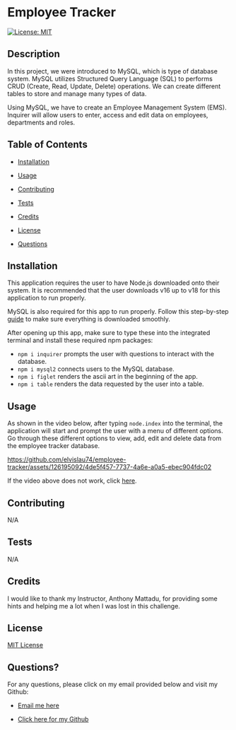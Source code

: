 # Employee Tracker

  [![License: MIT](https://img.shields.io/badge/License-MIT-yellow.svg)](https://opensource.org/licenses/MIT)
  ## Description

  In this project, we were introduced to MySQL, which is type of database system. MySQL utilizes Structured Query Language (SQL) to performs CRUD (Create, Read, Update, Delete) operations. We can create different tables to store and manage many types of data.  

  Using MySQL, we have to create an Employee Management System (EMS). Inquirer will allow users to enter, access and edit data on employees, departments and roles. 


  ## Table of Contents

  - [Installation](#installation)

  - [Usage](#usage)

  - [Contributing](#contributing)

  - [Tests](#tests)

  - [Credits](#credits)

  - [License](#license)

  - [Questions](#questions)


  ## Installation

  This application requires the user to have Node.js downloaded onto their system. It is recommended that the user downloads v16 up to v18 for this application to run properly. 

  MySQL is also required for this app to run properly. Follow this step-by-step [guide](https://coding-boot-camp.github.io/full-stack/mysql/mysql-installation-guide) to make sure everything is downloaded smoothly.

  After opening up this app, make sure to type these into the integrated terminal and install these required npm packages: 
  - `npm i inquirer` prompts the user with questions to interact with the database.
  - `npm i mysql2` connects users to the MySQL database.
  - `npm i figlet` renders the ascii art in the beginning of the app.
  - `npm i table` renders the data requested by the user into a table.


  ## Usage

  As shown in the video below, after typing `node.index` into the terminal, the application will start and prompt the user with a menu of different options. Go through these different options to view, add, edit and delete data from the employee tracker database.

  

https://github.com/elvislau74/employee-tracker/assets/126195092/4de5f457-7737-4a6e-a0a5-ebec904fdc02


  If the video above does not work, click [here](https://drive.google.com/file/d/15B75e-jn1EvtnDHhLzOTLQdma8YCUmU8/view).


  ## Contributing

  N/A


  ## Tests

  N/A


  ## Credits

  I would like to thank my Instructor, Anthony Mattadu, for providing some hints and helping me a lot when I was lost in this challenge.


  ## License

  [MIT License](https://opensource.org/licenses/MIT)


  ## Questions?

  For any questions, please click on my email provided below and visit my Github:

  - [Email me here](mailto:elvislau74@gmail.com)

  - [Click here for my Github](https://github.com/elvislau74/)
